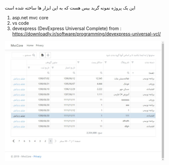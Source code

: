 این یک پروژه نمونه گرید بیس هست که به این ابزار ها ساخته شده است
1. asp.net mvc core
2. vs code
3. devexpress (DevExpress Universal Complete) from : https://downloadly.ir/software/programming/devexpress-universal-vcl/

![alt text](https://github.com/mammadkoma/MvcCore/blob/master/wwwroot/Images/01.jpg)